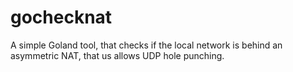 # gochecknat
A simple Goland tool, that checks if the local network is behind an asymmetric NAT, that us allows UDP hole punching.
